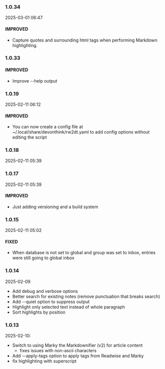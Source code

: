### 1.0.34

2025-03-01 06:47

#### IMPROVED

- Capture quotes and surrounding html tags when performing Markdown highlighting.

### 1.0.33

#### IMPROVED

- Improve --help output

### 1.0.19

2025-02-11 06:12

#### IMPROVED

- You can now create a config file at ~/.local/share/devonthink/rw2dt.yaml to add config options without editing the script

### 1.0.18

2025-02-11 05:39

### 1.0.17

2025-02-11 05:39

#### IMPROVED

- Just adding versioning and a build system

### 1.0.15

2025-02-11 05:02

#### FIXED

- When database is not set to global and group was set to inbox, entries were still going to global inbox

### 1.0.14

2025-02-09

- Add debug and verbose options
- Better search for existing notes (remove punctuation that breaks search)
- Add --quiet option to suppress output
- Highlight only selected text instead of whole paragraph
- Sort highlights by position

### 1.0.13

2025-02-10:

- Switch to using Marky the Markdownifier (v2) for article content
  - fixes issues with non-ascii characters
- Add --apply-tags option to apply tags from Readwise and Marky
- fix highlighting with superscript
